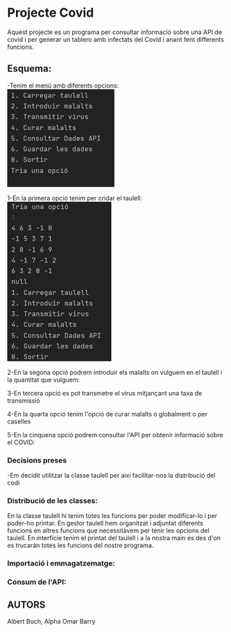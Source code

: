 # Projecte Covid

Aquest projecte es un programa per consultar informació sobre una API de covid i per generar un tablero amb infectats del Covid i anant fent differents funcions.

## Esquema:

-Tenim el menú amb diferents opcions:
![Alt text](https://github.com/alphabarry99/projectecovid1/blob/master/src/UF3/images/menu.jpeg)

1-En la primera opció tenim per cridar el taulell:
      ![Alt text](https://github.com/alphabarry99/projectecovid1/blob/master/src/UF3/images/carregartaulell.jpeg) 
      
2-En la segona opció podrem introduir els malalts on vulguem en 
            el taulell i la quantitat que vulguem:

3-En tercera opció es pot transmetre el virus mitjançant una taxa de transmissió

4-En la quarta opció tenim l'opció de curar malalts o globalment o per caselles

5-En la cinquena opció podrem consultar l'API per obtenir informació sobre el COVID:


### Decisions preses
-Em decidit utilitzar la classe taulell per així facilitar-nos la distribució del codi

### Distribució de les classes:
En la classe taulell hi tenim totes les funcions per poder modificar-lo i per poder-ho printar.
En gestor taulell hem organitzat i adjuntat diferents funcions en altres funcions que necessitàvem per tenir les opcions del taulell.
En interfície tenim el printat del taulell i a la nostra main es des d'on es trucarán totes les funcions del nostre programa.

### Importació i emmagatzematge:

### Consum de l'API:

## AUTORS
Albert Buch, Alpha Omar Barry
